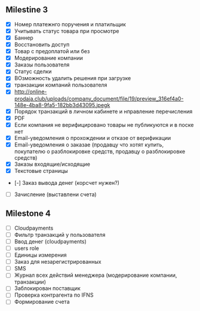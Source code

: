 ## Milestine 3

* [x] Номер платежнго поручения и платильщик
* [x] Учитывать статус товара при просмотре
* [x] Баннер
* [x] Восстановить доступ
* [x] Товар с предоплатой или без
* [x] Модерирование компании
* [x] Заказы пользователя
* [x] Статус сделки
* [x] ВОзможность удалить решения при загрузке
* [x] транзакции компаний пользователя
* [x] http://online-prodaja.club/uploads/company_document/file/19/preview_316ef4a0-148e-4ba8-9fa5-182bb3d43095.jpegk
* [x] Порядок транзакций в личном кабинете и нправление перечисления
* [x] PDF
* [x] Если компания не верифицировано товары не публикуются и в поске нет
* [x] Email-уведомления о прохождении и отказе от верификации
* [x] Email-уведомления о заказае (продавцу что хотят купить, покупателю о разблокировке средств, продавцу о разблокировке средств)
* [x] Заказы входящие/исходящие
* [x] Текстовые страницы
* [-] Заказ вывода денег (корсчет нужен?)
* [ ] Зачисление (выставлени счета)

## Milestone 4

* [ ] Cloudpayments
* [ ] Фильтр транзакций у пользователя
* [ ] Ввод денег (cloudpayments)
* [ ] users role
* [ ] Единицы измерения
* [ ] Заказ для незарегистрированных
* [ ] SMS 
* [ ] Журнал всех действий менеджера (модерирование компании, транзакции)
* [ ] Заблокирован поставщик
* [ ] Проверка контрагента по IFNS
* [ ] Формирование счета
